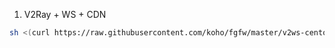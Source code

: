 1. V2Ray + WS + CDN
```bash
sh <(curl https://raw.githubusercontent.com/koho/fgfw/master/v2ws-centos8.sh)
```